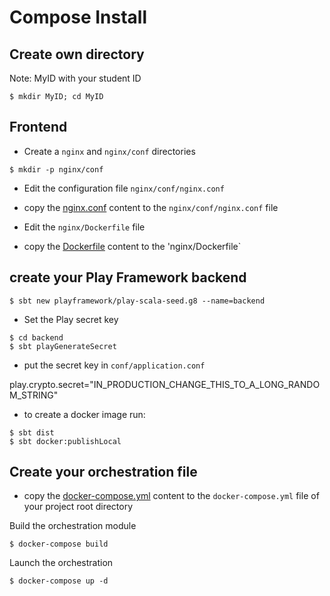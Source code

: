 # Compose Install

## Create own directory

Note: MyID with your student ID

```
$ mkdir MyID; cd MyID 
```

## Frontend

* Create a `nginx` and `nginx/conf` directories

```shell
$ mkdir -p nginx/conf
```

* Edit the configuration file `nginx/conf/nginx.conf`

* copy the [nginx.conf](./nginx.conf.md) content to the `nginx/conf/nginx.conf` file

* Edit the `nginx/Dockerfile` file 

* copy the [Dockerfile](./Dockerfile.md) content to the 'nginx/Dockerfile`

## create your Play Framework backend

```shell
$ sbt new playframework/play-scala-seed.g8 --name=backend
```

* Set the Play secret key

```shell
$ cd backend
$ sbt playGenerateSecret
```

* put the secret key in `conf/application.conf`

play.crypto.secret="IN_PRODUCTION_CHANGE_THIS_TO_A_LONG_RANDOM_STRING"

* to create a docker image run:

```
$ sbt dist
$ sbt docker:publishLocal
```

## Create your orchestration file

* copy the [docker-compose.yml](./docker-compose.yml.md) content to the `docker-compose.yml` file of your project root directory

Build the orchestration module

```
$ docker-compose build
```

Launch the orchestration
```
$ docker-compose up -d
```
